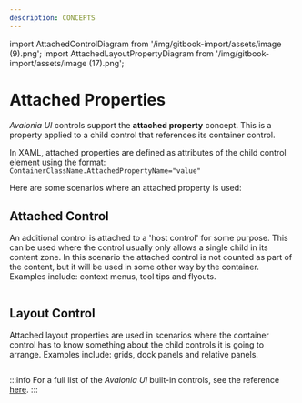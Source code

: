 ```yaml
---
description: CONCEPTS
---
```


import AttachedControlDiagram from '/img/gitbook-import/assets/image (9).png';
import AttachedLayoutPropertyDiagram from '/img/gitbook-import/assets/image (17).png';

# Attached Properties

_Avalonia UI_ controls support the **attached property** concept. This is a property applied to a child control that references its container control.

In XAML, attached properties are defined as attributes of the child control element using the format: `ContainerClassName.AttachedPropertyName="value"`

Here are some scenarios where an attached property is used:

## Attached Control

An additional control is attached to a 'host control' for some purpose. This can be used where the control usually only allows a single child in its content zone. In this scenario the attached control is not counted as part of the content, but it will be used in some other way by the container. Examples include: context menus, tool tips and flyouts. 

<img src={AttachedControlDiagram} alt=""/>

## Layout Control

Attached layout properties are used in scenarios where the container control has to know something about the child controls it is going to arrange. Examples include: grids, dock panels and relative panels.

<img src={AttachedLayoutPropertyDiagram} alt=""/>

:::info
For a full list of the _Avalonia UI_ built-in controls, see the reference [here](../reference/controls/).
:::


